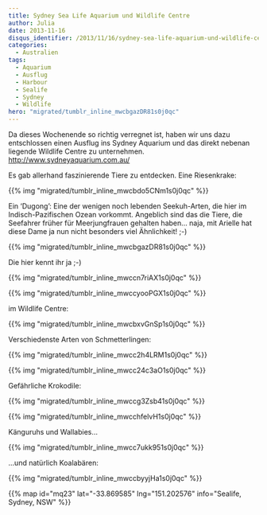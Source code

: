 ```yaml
---
title: Sydney Sea Life Aquarium und Wildlife Centre
author: Julia
date: 2013-11-16
disqus_identifier: /2013/11/16/sydney-sea-life-aquarium-und-wildlife-centre/
categories:
  - Australien
tags:
  - Aquarium
  - Ausflug
  - Harbour
  - Sealife
  - Sydney
  - Wildlife
hero: "migrated/tumblr_inline_mwcbgazDR81s0j0qc"
---
```


Da dieses Wochenende so richtig verregnet ist, haben wir uns dazu entschlossen einen Ausflug ins Sydney Aquarium und das direkt nebenan liegende Wildlife
Centre zu unternehmen.<!--more--> <a href="http://www.sydneyaquarium.com.au/" target="_blank">http://www.sydneyaquarium.com.au/</a>

Es gab allerhand faszinierende Tiere zu entdecken. Eine Riesenkrake:

{{% img "migrated/tumblr_inline_mwcbdo5CNm1s0j0qc" %}}

Ein ‘Dugong’: Eine der wenigen noch lebenden Seekuh-Arten, die hier im Indisch-Pazifischen Ozean vorkommt. Angeblich sind das die Tiere, die Seefahrer früher
für Meerjungfrauen gehalten haben… naja, mit Arielle hat diese Dame ja nun nicht besonders viel Ähnlichkeit! ;-)

{{% img "migrated/tumblr_inline_mwcbgazDR81s0j0qc" %}}

Die hier kennt ihr ja ;-)

{{% img "migrated/tumblr_inline_mwccn7riAX1s0j0qc" %}}

{{% img "migrated/tumblr_inline_mwccyooPGX1s0j0qc" %}}

im Wildlife Centre:

{{% img "migrated/tumblr_inline_mwcbxvGnSp1s0j0qc" %}}

Verschiedenste Arten von Schmetterlingen:

{{% img "migrated/tumblr_inline_mwcc2h4LRM1s0j0qc" %}}

{{% img "migrated/tumblr_inline_mwcc24c3aO1s0j0qc" %}}

Gefährliche Krokodile:

{{% img "migrated/tumblr_inline_mwccg3Zsb41s0j0qc" %}}

{{% img "migrated/tumblr_inline_mwcchfelvH1s0j0qc" %}}

Känguruhs und Wallabies…

{{% img "migrated/tumblr_inline_mwcc7ukk951s0j0qc" %}}

…und natürlich Koalabären:

{{% img "migrated/tumblr_inline_mwccbyyjHa1s0j0qc" %}}

{{% map id="mq23" lat="-33.869585" lng="151.202576" info="Sealife, Sydney, NSW" %}}
